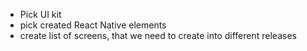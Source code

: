 - Pick UI kit
- pick created React Native elements
- create list of screens, that we need to create into different releases
